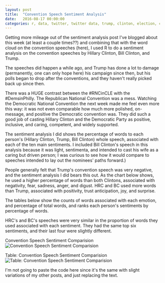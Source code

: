 ```yaml
---
layout: post
title:  "Convention Speech Sentiment Analysis" 
date:   2016-08-17 00:00:00
categories: r, data, twitter, twitter data, trump, clinton, election, convention speeches, politics
---
```


Getting more mileage out of the sentiment analysis post I've blogged about this week (at least a couple times??) and combining that with the word cloud on the convention speeches (here), I used R to do a sentiment analysis on the convention speeches by Hillary Clinton, Bill Clinton, and Trump. 

The speeches did happen a while ago, and Trump has done a lot to damage (permanently, one can only hope here) his campaign since then, but his polls began to drop after the conventions, and they haven't really picked back up since then. 

There was a HUGE contrast between the #RNCinCLE with the #DemsinPhilly. The Republican National Convention was a mess. Watching the Democratic National Convention the next week made me feel even more this way: it was not even comparable how much more polished, on-message, and positive the Democratic convention was. They did such a good job of casting Hillary Clinton and the Democratic Party as positive, inclusive, and caring, competent, and widely supported. 

The sentiment analysis I did shows the percentage of words to each person's (Hillary Clinton, Trump, Bill Clinton) whole speech, associated with each of the ten main sentiments. I included Bill Clinton's speech in this analysis because it was light, sentimenta, and intended to cast his wife as a caring but driven person; I was curious to see how it would compare to speeches intended to lay out the nominees' paths forward.) 

People generally felt that Trump's convention speech was very negative, and the sentiment analysis I did bears this out. As the chart below shows, he used a higher percentage of words than both Clintons, associated with negativity, fear, sadness, anger, and digust. HRC and BC used more words than Trump, associated with positivity, trust anticipation, joy, and surprise. 

The tables below show the counts of words associated with each emotion, and percentage of total words, and ranks each person's sentiments by percentage of words. 

HRC's and BC's speeches were very similar in the proportion of words they used associated with each sentiment. They had the same top six sentiments, and their last four were slightly different. 

Convention Speech Sentiment Comparision 
![Convention Speech Sentiment Comparision](http://khasachi.com/images/speechcomparison.png)

Table: Convention Speech Sentiment Comparision 
![Table: Convention Speech Sentiment Comparision](http://khasachi.com/images/comp_table.png)

I'm not going to paste the code here since it's the same with slight variations of my other posts, and just replacing the text. 

